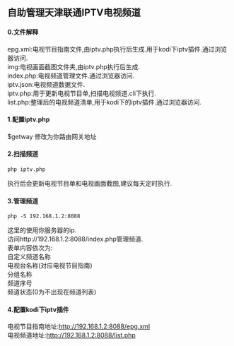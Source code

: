 ## 自助管理天津联通IPTV电视频道  

#### 0.文件解释  
epg.xml:电视节目指南文件,由iptv.php执行后生成.用于kodi下iptv插件.通过浏览器访问.  
img:电视画面截图文件夹,由iptv.php执行后生成.  
index.php:电视频道管理文件.通过浏览器访问.  
iptv.json:电视频道数据文件.  
iptv.php:用于更新电视节目单,扫描电视频道.cli下执行.  
list.php:整理后的电视频道清单,用于kodi下的iptv插件.通过浏览器访问.  

#### 1.配置iptv.php  
$getway 修改为你路由网关地址  

#### 2.扫描频道  
```
php iptv.php
```
执行后会更新电视节目单和电视画面截图,建议每天定时执行.  

#### 3.管理频道  
```
php -S 192.168.1.2:8088
```
这里的使用你服务器的ip.  
访问http://192.168.1.2:8088/index.php管理频道.  
表单内容依次为:  
自定义频道名称  
电视台名称(对应电视节目指南)  
分组名称  
频道序号  
频道状态(0为不出现在频道列表)  

#### 4.配置kodi下iptv插件  
电视节目指南地址:http://192.168.1.2:8088/epg.xml  
电视频道地址:http://192.168.1.2:8088/list.php  
